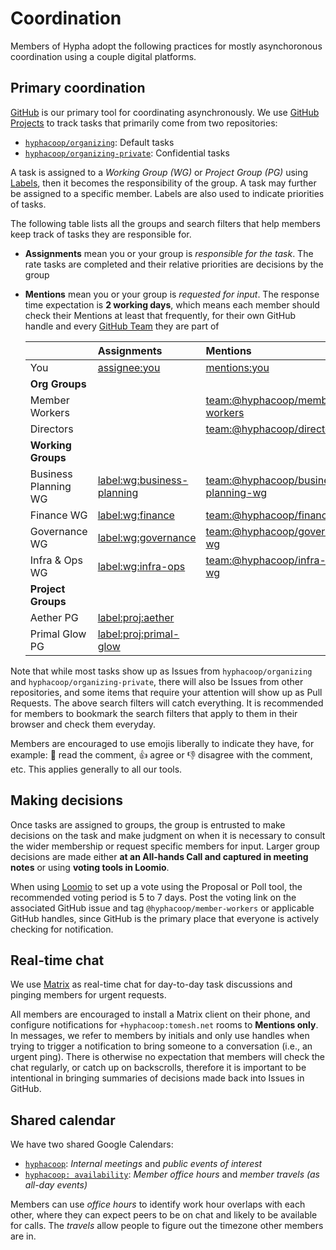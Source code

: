 # Coordination

Members of Hypha adopt the following practices for mostly asynchoronous coordination using a couple digital platforms.

## Primary coordination

[GitHub](https://github.com/hyphacoop/) is our primary tool for coordinating asynchronously. We use [GitHub Projects](https://link.hypha.coop/tasks) to track tasks that primarily come from two repositories:

- [`hyphacoop/organizing`](https://github.com/hyphacoop/organizing/): Default tasks
- [`hyphacoop/organizing-private`](https://github.com/hyphacoop/organizing-private/): Confidential tasks

A task is assigned to a _Working Group (WG)_ or _Project Group (PG)_ using [Labels](https://github.com/hyphacoop/organizing/labels/),
then it becomes the responsibility of the group.
A task may further be assigned to a specific member.
Labels are also used to indicate priorities of tasks.

The following table lists all the groups and search filters that help members keep track of tasks they are responsible for.

- **Assignments** mean you or your group is _responsible for the task_. The rate tasks are completed and their relative priorities are decisions by the group
- **Mentions** mean you or your group is _requested for input_. The response time expectation is **2 working days**, which means each member should check their Mentions at least that frequently, for their own GitHub handle and every [GitHub Team](https://github.com/orgs/hyphacoop/teams) they are part of

    |                      | Assignments                                              | Mentions                                                                     |
    |:---------------------|:---------------------------------------------------------|:-----------------------------------------------------------------------------|
    | You                  | [assignee:you][assignee:you]                             | [mentions:you][mentions:you]                                                 |
    | **Org Groups**       |
    | Member Workers       |                                                          | [team:@hyphacoop/member-workers][team:@hyphacoop/member-workers]             |
    | Directors            |                                                          | [team:@hyphacoop/directors][team:@hyphacoop/directors]                       |
    | **Working Groups**   |
    | Business Planning WG | [label:wg:business-planning][label:wg:business-planning] | [team:@hyphacoop/business-planning-wg][team:@hyphacoop/business-planning-wg] |
    | Finance WG           | [label:wg:finance][label:wg:finance]                     | [team:@hyphacoop/finance-wg][team:@hyphacoop/finance-wg]                     |
    | Governance WG        | [label:wg:governance][label:wg:governance]               | [team:@hyphacoop/governance-wg][team:@hyphacoop/governance-wg]               |
    | Infra & Ops WG       | [label:wg:infra-ops][label:wg:infra-ops]                 | [team:@hyphacoop/infra-ops-wg][team:@hyphacoop/infra-ops-wg]                 |
    | **Project Groups**   |
    | Aether PG            | [label:proj:aether][label:proj:aether]                   |                                                                              |
    | Primal Glow PG       | [label:proj:primal-glow][label:proj:primal-glow]         |                                                                              |

Note that while most tasks show up as Issues from `hyphacoop/organizing` and `hyphacoop/organizing-private`, there will also be Issues from other repositories, and some items that require your attention will show up as Pull Requests. The above search filters will catch everything. It is recommended for members to bookmark the search filters that apply to them in their browser and check them everyday.

Members are encouraged to use emojis liberally to indicate they have, for example: 👀 read the comment, 👍 agree or 👎 disagree with the comment, etc. This applies generally to all our tools.

## Making decisions

Once tasks are assigned to groups, the group is entrusted to make decisions on the task and make judgment on when it is necessary to consult the wider membership or request specific members for input. Larger group decisions are made either **at an All-hands Call and captured in meeting notes** or using **voting tools in Loomio**.

When using [Loomio](https://loomio.hypha.coop) to set up a vote using the Proposal or Poll tool, the recommended voting period is 5 to 7 days. Post the voting link on the associated GitHub issue and tag `@hyphacoop/member-workers` or applicable GitHub handles, since GitHub is the primary place that everyone is actively checking for notification.

## Real-time chat

We use [Matrix](https://chat.tomesh.net/#/group/+hyphacoop:tomesh.net) as real-time chat for day-to-day task discussions and pinging members for urgent requests.

All members are encouraged to install a Matrix client on their phone, and configure notifications for `+hyphacoop:tomesh.net` rooms to **Mentions only**. In messages, we refer to members by initials and only use handles when trying to trigger a notification to bring someone to a conversation (i.e., an urgent ping). There is otherwise no expectation that members will check the chat regularly, or catch up on backscrolls, therefore it is important to be intentional in bringing summaries of decisions made back into Issues in GitHub.

## Shared calendar

We have two shared Google Calendars:

- [`hyphacoop`](https://link.hypha.coop/calendar): _Internal meetings_ and _public events of interest_
- [`hyphacoop: availability`](https://link.hypha.coop/availability): _Member office hours_ and _member travels (as all-day events)_

Members can use _office hours_ to identify work hour overlaps with each other, where they can expect peers to be on chat and likely to be available for calls. The _travels_ allow people to figure out the timezone other members are in.

[assignee:you]: https://github.com/issues?utf8=%E2%9C%93&q=is%3Aopen+archived%3Afalse+org%3Ahyphacoop+assignee%3Ayou
[mentions:you]: https://github.com/issues?utf8=%E2%9C%93&q=is%3Aopen+archived%3Afalse+org%3Ahyphacoop+mentions%3Ayou
[team:@hyphacoop/member-workers]: https://github.com/issues?utf8=%E2%9C%93&q=is%3Aopen+archived%3Afalse+org%3Ahyphacoop+team%3Ahyphacoop%2Fmember-workers
[team:@hyphacoop/directors]: https://github.com/issues?utf8=%E2%9C%93&q=is%3Aopen+archived%3Afalse+org%3Ahyphacoop+team%3Ahyphacoop%2Fdirectors
[label:wg:business-planning]: https://github.com/issues?utf8=%E2%9C%93&q=is%3Aopen+archived%3Afalse+org%3Ahyphacoop+label%3Awg%3Abusiness-planning
[team:@hyphacoop/business-planning-wg]: https://github.com/issues?utf8=%E2%9C%93&q=is%3Aopen+archived%3Afalse+org%3Ahyphacoop+team%3Ahyphacoop%2Fbusiness-planning-wg
[label:wg:finance]: https://github.com/issues?utf8=%E2%9C%93&q=is%3Aopen+archived%3Afalse+org%3Ahyphacoop+label%3Awg%3Afinance
[team:@hyphacoop/finance-wg]: https://github.com/issues?utf8=%E2%9C%93&q=is%3Aopen+archived%3Afalse+org%3Ahyphacoop+team%3Ahyphacoop%2Ffinance-wg
[label:wg:governance]: https://github.com/issues?utf8=%E2%9C%93&q=is%3Aopen+archived%3Afalse+org%3Ahyphacoop+label%3Awg%3Agovernance
[team:@hyphacoop/governance-wg]: https://github.com/issues?utf8=%E2%9C%93&q=is%3Aopen+archived%3Afalse+org%3Ahyphacoop+team%3Ahyphacoop%2Fgovernance-wg
[label:wg:infra-ops]: https://github.com/issues?utf8=%E2%9C%93&q=is%3Aopen+archived%3Afalse+org%3Ahyphacoop+label%3Awg%3Ainfra-ops
[team:@hyphacoop/infra-ops-wg]: https://github.com/issues?utf8=%E2%9C%93&q=is%3Aopen+archived%3Afalse+org%3Ahyphacoop+team%3Ahyphacoop%2Finfra-ops-wg
[label:proj:aether]: https://github.com/issues?utf8=%E2%9C%93&q=is%3Aopen+archived%3Afalse+org%3Ahyphacoop+label%3Aproj%3Aaether
[label:proj:primal-glow]: https://github.com/issues?utf8=%E2%9C%93&q=is%3Aopen+archived%3Afalse+org%3Ahyphacoop+label%3Aproj%3Aprimal-glow
